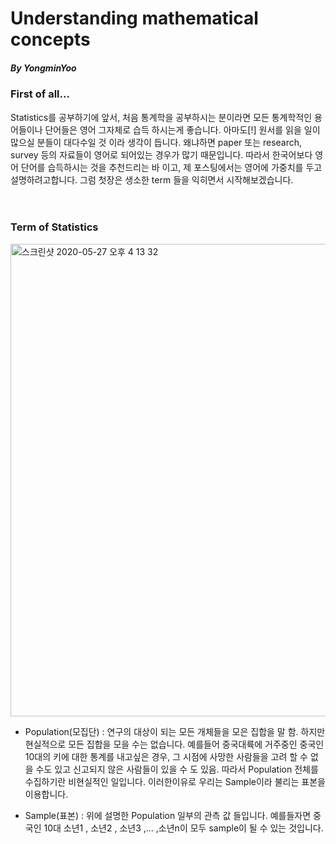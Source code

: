 # Understanding mathematical concepts 
##### By YongminYoo</br>

### First of all...

Statistics를 공부하기에 앞서, 처음 통계학을 공부하시는 분이라면 모든 통계학적인 용어들이나 단어들은 영어 그자체로 습득 하시는게 좋습니다. 아마도[!] 원서를 읽을 일이 많으실 분들이 대다수일 것 이라 생각이 듭니다. 왜냐하면 paper 또는 research, survey 등의 자료들이 영어로 되어있는 경우가 많기 때문입니다. 따라서 한국어보다 영어 단어를 습득하시는 것을 추천드리는 바 이고, 제 포스팅에서는 영어에 가중치를 두고 설명하려고합니다.
그럼 첫장은 생소한 term 들을 익히면서 시작해보겠습니다.</br></br></br>


### Term of Statistics

<img width="756" alt="스크린샷 2020-05-27 오후 4 13 32" src="https://user-images.githubusercontent.com/59948809/82990291-efcba400-a036-11ea-9e54-b450786580ad.png">

* Population(모집단) : 연구의 대상이 되는 모든 개체들을 모은 집합을 말 함. 하지만 현실적으로 모든 집합을 모을 수는 없습니다. 예를들어 중국대륙에 거주중인 중국인 10대의 키에 대한 통계를 내고싶은 경우, 그 시점에 사망한 사람들을 고려 할 수 없을 수도 있고 신고되지 않은 사람들이 있을 수 도 있음. 따라서 Population 전체를 수집하기란 비현실적인 일입니다. 이러한이유로 우리는 Sample이라 불리는 표본을 이용합니다.  

* Sample(표본) : 위에 설명한 Population 일부의 관측 값 들입니다. 예를들자면 중국인 10대 소년1 , 소년2 , 소년3 ,... ,소년n이 모두 sample이 될 수 있는 것입니다.
